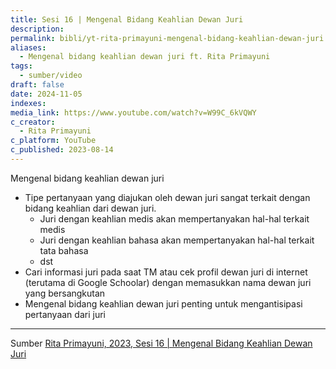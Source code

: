 ```yaml
---
title: Sesi 16 | Mengenal Bidang Keahlian Dewan Juri
description: 
permalink: bibli/yt-rita-primayuni-mengenal-bidang-keahlian-dewan-juri
aliases:
  - Mengenal bidang keahlian dewan juri ft. Rita Primayuni
tags:
  - sumber/video
draft: false
date: 2024-11-05
indexes: 
media_link: https://www.youtube.com/watch?v=W99C_6kVQWY
c_creator:
  - Rita Primayuni
c_platform: YouTube
c_published: 2023-08-14
---
```

Mengenal bidang keahlian dewan juri
- Tipe pertanyaan yang diajukan oleh dewan juri sangat terkait dengan bidang keahlian dari dewan juri.
	- Juri dengan keahlian medis akan mempertanyakan hal-hal terkait medis
	- Juri dengan keahlian bahasa akan mempertanyakan hal-hal terkait tata bahasa
	- dst
- Cari informasi juri pada saat TM atau cek profil dewan juri di internet (terutama di Google Schoolar) dengan memasukkan nama dewan juri yang bersangkutan
- Mengenal bidang keahlian dewan juri penting untuk mengantisipasi pertanyaan dari juri




---
Sumber [Rita Primayuni, 2023, Sesi 16 | Mengenal Bidang Keahlian Dewan Juri](https://www.youtube.com/watch?v=W99C_6kVQWY)